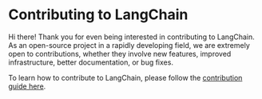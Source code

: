# Contributing to LangChain

Hi there! Thank you for even being interested in contributing to LangChain.
As an open-source project in a rapidly developing field, we are extremely open to contributions, whether they involve new features, improved infrastructure, better documentation, or bug fixes.

To learn how to contribute to LangChain, please follow the [contribution guide here](https://python.langchain.com/docs/contributing/).